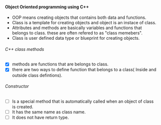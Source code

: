 #### Object Oriented programming using C++

* OOP means creating objects that contains both data and functions.
* Class is a template for creating objects and object is an instace of class.
* Attributes and methods are basically variables and functions that belongs to class. these are often refered to as "class memebers".
* Class is user defined data type or blueprint for creating objects.

###### C++ class methods

* [X] methods are functions that are belongs to class.
* [X] there are two ways to define function that belongs to a class( Inside and outside class defintions).

###### Constructor

* [ ] Is a special method that is automatically called when an object of class is created.
* [ ] It has the same name as class name.
* [ ] It does not have return type.
